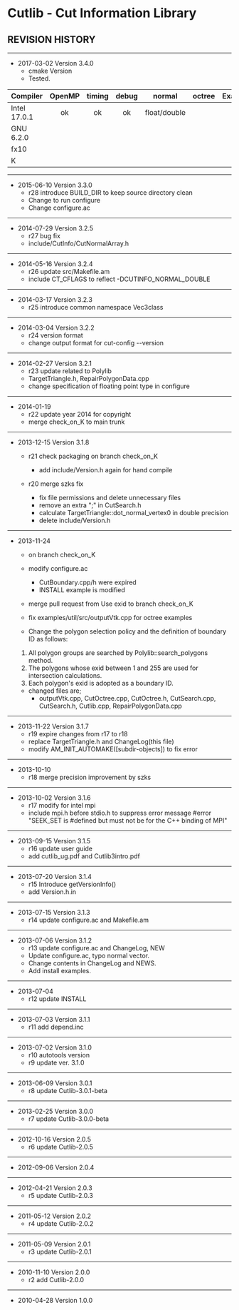 # Cutlib - Cut Information Library

## REVISION HISTORY

---
- 2017-03-02  Version 3.4.0
  - cmake Version
  - Tested.

|Compiler|OpenMP|timing|debug|normal|octree|Example|
|:--|:--:|:--:|:--:|:--:|:--:|:--:|
|Intel 17.0.1 |ok|ok|ok|float/double|||
|GNU 6.2.0    ||||||||
|fx10         ||||||||
|K            ||||||||

---
- 2015-06-10  Version 3.3.0
  - r28 introduce BUILD_DIR to keep source directory clean
  - Change to run configure
  - Change configure.ac

---
- 2014-07-29  Version 3.2.5
  - r27 bug fix
  - include/CutInfo/CutNormalArray.h

---
- 2014-05-16  Version 3.2.4
  - r26 update src/Makefile.am
  - include CT_CFLAGS to reflect -DCUTINFO_NORMAL_DOUBLE


---
- 2014-03-17  Version 3.2.3
  - r25 introduce common namespace Vec3class


---
- 2014-03-04  Version 3.2.2
  - r24 version format
  - change output format for cut-config --version


---
- 2014-02-27  Version 3.2.1
  - r23 update related to Polylib
  - TargetTriangle.h, RepairPolygonData.cpp
  - change specification of floating point type in configure

---
- 2014-01-19
  - r22 update year 2014 for copyright
  - merge check_on_K to main trunk


---
- 2013-12-15  Version 3.1.8
  - r21 check packaging on branch check_on_K
    - add include/Version.h again for hand compile

  - r20 merge szks fix
    - fix file permissions and delete unnecessary files
    - remove an extra ";" in CutSearch.h
    - calculate TargetTriangle::dot_normal_vertex0 in double precision
    - delete include/Version.h


---
- 2013-11-24
  - on branch check_on_K

  - modify configure.ac
    - CutBoundary.cpp/h were expired
    - INSTALL example is modified

  - merge pull request from Use exid to branch check_on_K
  - fix examples/util/src/outputVtk.cpp for octree examples
  - Change the polygon selection policy and the definition of boundary ID as follows:
   1. All polygon groups are searched by Polylib::search_polygons method.
   2. The polygons whose exid between 1 and 255 are used for intersection calculations.
   3. Each polygon's exid is adopted as a boundary ID.

  - changed files are;
    - outputVtk.cpp, CutOctree.cpp, CutOctree.h, CutSearch.cpp, CutSearch.h, Cutlib.cpp, RepairPolygonData.cpp


---
- 2013-11-22  Version 3.1.7
  - r19 expire changes from r17 to r18
  - replace TargetTriangle.h and ChangeLog(this file)
  - modify AM_INIT_AUTOMAKE([subdir-objects]) to fix error


---
- 2013-10-10
  - r18 merge precision improvement by szks


---
- 2013-10-02  Version 3.1.6
  - r17 modify for intel mpi
  - include mpi.h before stdio.h to suppress error message #error "SEEK_SET is #defined but must not be for the C++ binding of MPI"


---
- 2013-09-15  Version 3.1.5
  - r16 update user guide
  - add cutlib_ug.pdf and Cutlib3intro.pdf


---
- 2013-07-20  Version 3.1.4
  - r15 Introduce getVersionInfo()
  - add Version.h.in


---
- 2013-07-15  Version 3.1.3
  - r14 update configure.ac and Makefile.am


---
- 2013-07-06  Version 3.1.2
  - r13 update configure.ac and ChangeLog, NEW
  - Update configure.ac, typo normal vector.
  - Change contents in ChangeLog and NEWS.
  - Add install examples.


---
- 2013-07-04
  - r12 update INSTALL


---
- 2013-07-03  Version 3.1.1
  - r11 add depend.inc


---
- 2013-07-02  Version 3.1.0
  - r10 autotools version
  - r9 update ver. 3.1.0


---
- 2013-06-09  Version 3.0.1
  - r8 update Cutlib-3.0.1-beta


---
- 2013-02-25  Version 3.0.0
  - r7 update Cutlib-3.0.0-beta


---
- 2012-10-16  Version 2.0.5
  - r6 update Cutlib-2.0.5


---
- 2012-09-06  Version 2.0.4


---
- 2012-04-21  Version 2.0.3
  - r5 update Cutlib-2.0.3


---
- 2011-05-12  Version 2.0.2
  - r4 update Cutlib-2.0.2


---
- 2011-05-09  Version 2.0.1
  - r3 update Cutlib-2.0.1


---
- 2010-11-10  Version 2.0.0
  - r2 add Cutlib-2.0.0


---
- 2010-04-28  Version 1.0.0
